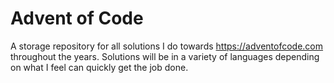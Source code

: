 # Advent of Code
A storage repository for all solutions I do towards https://adventofcode.com throughout the years. Solutions will be in a variety of languages depending on what I feel can quickly get the job done.